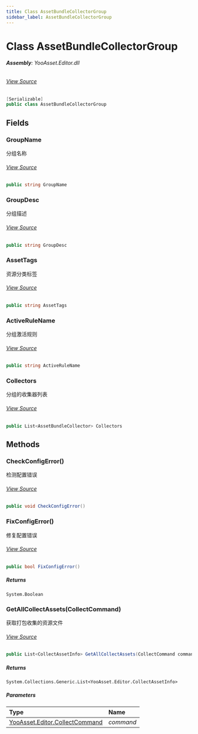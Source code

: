 ```yaml
---
title: Class AssetBundleCollectorGroup
sidebar_label: AssetBundleCollectorGroup
---
```

# Class AssetBundleCollectorGroup


###### **Assembly**: YooAsset.Editor.dll
###### [View Source](https://github.com/tuyoogame/YooAsset-Samples.git/blob/main/Assets/YooAsset/Editor/AssetBundleCollector/AssetBundleCollectorGroup.cs#L10)
```csharp title="Declaration"
[Serializable]
public class AssetBundleCollectorGroup
```
## Fields
### GroupName
分组名称
###### [View Source](https://github.com/tuyoogame/YooAsset-Samples.git/blob/main/Assets/YooAsset/Editor/AssetBundleCollector/AssetBundleCollectorGroup.cs#L16)
```csharp title="Declaration"
public string GroupName
```
### GroupDesc
分组描述
###### [View Source](https://github.com/tuyoogame/YooAsset-Samples.git/blob/main/Assets/YooAsset/Editor/AssetBundleCollector/AssetBundleCollectorGroup.cs#L21)
```csharp title="Declaration"
public string GroupDesc
```
### AssetTags
资源分类标签
###### [View Source](https://github.com/tuyoogame/YooAsset-Samples.git/blob/main/Assets/YooAsset/Editor/AssetBundleCollector/AssetBundleCollectorGroup.cs#L26)
```csharp title="Declaration"
public string AssetTags
```
### ActiveRuleName
分组激活规则
###### [View Source](https://github.com/tuyoogame/YooAsset-Samples.git/blob/main/Assets/YooAsset/Editor/AssetBundleCollector/AssetBundleCollectorGroup.cs#L31)
```csharp title="Declaration"
public string ActiveRuleName
```
### Collectors
分组的收集器列表
###### [View Source](https://github.com/tuyoogame/YooAsset-Samples.git/blob/main/Assets/YooAsset/Editor/AssetBundleCollector/AssetBundleCollectorGroup.cs#L36)
```csharp title="Declaration"
public List<AssetBundleCollector> Collectors
```
## Methods
### CheckConfigError()
检测配置错误
###### [View Source](https://github.com/tuyoogame/YooAsset-Samples.git/blob/main/Assets/YooAsset/Editor/AssetBundleCollector/AssetBundleCollectorGroup.cs#L42)
```csharp title="Declaration"
public void CheckConfigError()
```
### FixConfigError()
修复配置错误
###### [View Source](https://github.com/tuyoogame/YooAsset-Samples.git/blob/main/Assets/YooAsset/Editor/AssetBundleCollector/AssetBundleCollectorGroup.cs#L61)
```csharp title="Declaration"
public bool FixConfigError()
```

##### Returns

`System.Boolean`
### GetAllCollectAssets(CollectCommand)
获取打包收集的资源文件
###### [View Source](https://github.com/tuyoogame/YooAsset-Samples.git/blob/main/Assets/YooAsset/Editor/AssetBundleCollector/AssetBundleCollectorGroup.cs#L77)
```csharp title="Declaration"
public List<CollectAssetInfo> GetAllCollectAssets(CollectCommand command)
```

##### Returns

`System.Collections.Generic.List<YooAsset.Editor.CollectAssetInfo>`

##### Parameters

| Type | Name |
|:--- |:--- |
| [YooAsset.Editor.CollectCommand](../YooAsset.Editor/CollectCommand.md) | *command* |

